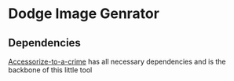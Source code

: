 # Dodge Image Genrator

## Dependencies
[Accessorize-to-a-crime](https://github.com/mahmoods01/accessorize-to-a-crime) has all necessary dependencies and is the backbone of this little tool

